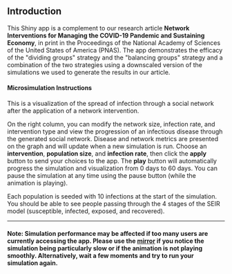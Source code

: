 ## Introduction

This Shiny app is a complement to our research article **Network Interventions for Managing the COVID-19 Pandemic and Sustaining Economy**, in print in the Proceedings of the National Academy of Sciences of the United States of America (PNAS). The app demonstrates the efficacy of the "dividing groups" strategy and the "balancing groups" strategy and a combination of the two strategies using a downscaled version of the simulations we used to generate the results in our article. 

#### Microsimulation Instructions

This is a visualization of the spread of infection through a social network after the application of a network intervention. 

On the right column, you can modify the network size, infection rate, and intervention type and view the progression of an infectious disease through the generated social network. Disease and network metrics are presented on the graph and will update when a new simulation is run. Choose an **intervention**, **population size**, and **infection rate**, then click the **apply** button to send your choices to the app. The **play** button will automatically progress the simulation and visualization from 0 days to 60 days. You can pause the simulation at any time using the pause button (while the animation is playing).

Each population is seeded with 10 infections at the start of the simulation. You should be able to see people passing through the 4 stages of the SEIR model (susceptible, infected, exposed, and recovered).

---

#### Note: Simulation performance may be affected if too many users are currently accessing the app. Please use the [mirror](link) if you notice the simulation being particularly slow or if the animation is not playing smoothly. Alternatively, wait a few moments and try to run your simulation again.

